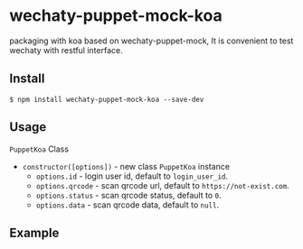 # wechaty-puppet-mock-koa

packaging with koa based on wechaty-puppet-mock, It is convenient to test wechaty with restful interface.

## Install

```shell
$ npm install wechaty-puppet-mock-koa --save-dev
```

## Usage

`PuppetKoa` Class

- `constructor([options])` - new class `PuppetKoa` instance
  - `options.id` - login user id, default to `login_user_id`.
  - `options.qrcode` - scan qrcode url, default to `https://not-exist.com`.
  - `options.status` - scan qrcode status, default to `0`.
  - `options.data` - scan qrcode data, default to `null`.

## Example

```javascript

```




